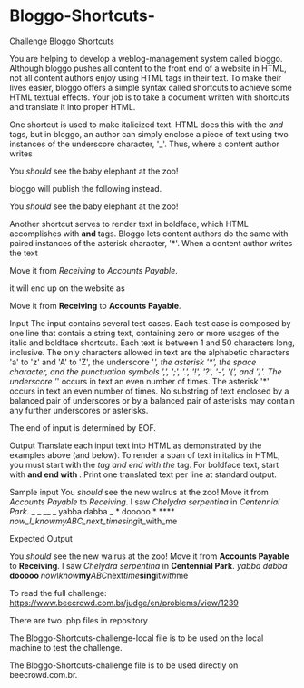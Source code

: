 # Bloggo-Shortcuts-
Challenge Bloggo Shortcuts

You are helping to develop a weblog-management system called bloggo. Although bloggo pushes all content to the front end of a website in HTML, not all content authors enjoy using HTML tags in their text. To make their lives easier, bloggo offers a simple syntax called shortcuts to achieve some HTML textual effects. Your job is to take a document written with shortcuts and translate it into proper HTML.


One shortcut is used to make italicized text. HTML does this with the <i> and </i> tags, but in bloggo, an author can simply enclose a piece of text using two instances of the underscore character, '_'. Thus, where a content author writes

  You _should_ see the baby elephant at the zoo!
                
bloggo will publish the following instead.

  You <i>should</i> see the baby elephant at the zoo!
                
Another shortcut serves to render text in boldface, which HTML accomplishes with <b> and </b> tags. Bloggo lets content authors do the same with paired instances of the asterisk character, '*'. When a content author writes the text

  Move it from *Receiving* to *Accounts Payable*.
                
it will end up on the website as

  Move it from <b>Receiving</b> to <b>Accounts Payable</b>.
                
Input
The input contains several test cases. Each test case is composed by one line that contais a string text, containing zero or more usages of the italic and boldface shortcuts. Each text is between 1 and 50 characters long, inclusive. The only characters allowed in text are the alphabetic characters 'a' to 'z' and 'A' to 'Z', the underscore '_', the asterisk '*', the space character, and the punctuation symbols ',', ';', '.', '!', '?', '-', '(', and ')'. The underscore '_' occurs in text an even number of times. The asterisk '*' occurs in text an even number of times. No substring of text enclosed by a balanced pair of underscores or by a balanced pair of asterisks may contain any further underscores or asterisks.

The end of input is determined by EOF.

Output
Translate each input text into HTML as demonstrated by the examples above (and below). To render a span of text in italics in HTML, you must start with the <i> tag and end with the </i> tag. For boldface text, start with <b> and end with </b>. Print one translated text per line at standard output.


Sample input 
You _should_ see the new walrus at the zoo!
Move it from *Accounts Payable* to *Receiving*.
I saw _Chelydra serpentina_ in *Centennial Park*.
_ _ __ _ yabba dabba _ * dooooo * ****
_now_I_know_*my*_ABC_next_time_*sing*it_with_me


Expected Output

You <i>should</i> see the new walrus at the zoo!
Move it from <b>Accounts Payable</b> to <b>Receiving</b>.
I saw <i>Chelydra serpentina</i> in <b>Centennial Park</b>.
<i> </i> <i></i> <i> yabba dabba </i> <b> dooooo </b> <b></b><b></b>
<i>now</i>I<i>know</i><b>my</b><i>ABC</i>next<i>time</i><b>sing</b>it<i>with</i>me

To read the full challenge: https://www.beecrowd.com.br/judge/en/problems/view/1239


There are two .php files in repository

The Bloggo-Shortcuts-challenge-local file is to be used on the local machine to test the challenge.

The Bloggo-Shortcuts-challenge file is to be used directly on beecrowd.com.br.

